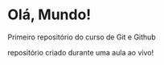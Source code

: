 # Olá, Mundo!
 Primeiro repositório do curso de Git e Github

 repositório criado durante uma aula ao vivo!